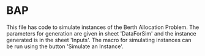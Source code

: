# BAP
This file has code to simulate instances of the Berth Allocation Problem.
The parameters for generation are given in sheet 'DataForSim' and the instance generated is in the sheet 'Inputs'. 
The macro for simulating instances can be run using the button 'Simulate an Instance'.
